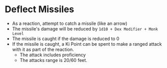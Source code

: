 # Deflect Missiles

* As a reaction, attempt to catch a missile (like an arrow)
* The missile's damage will be reduced by `1d10 + Dex Modifier + Monk Level`
* The missile is caught if the damage is reduced to 0
* If the missile is caught, a Ki Point can be spent to make a ranged attack with it as part of the reaction.
  * The attack includes proficiency
  * The attacks range is 20/60 feet.